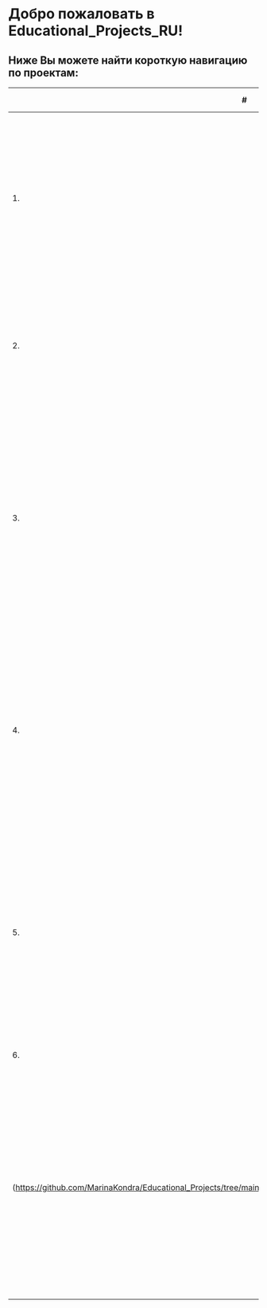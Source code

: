 # Добро пожаловать в Educational_Projects_RU!

## Ниже Вы можете найти короткую навигацию по проектам:



| #    | Наименование проекта                | Описание                                                     | Стек                                                         |
| ---- | ------------------------------------------------------------ | ------------------------------------------------------------ | ------------------------------------------------------------ |
| 1.   | [Определение закономерностей успешных компьютерных игр](https://github.com/MarinaKondra/Educational_Projects/tree/main/Patterns%20determining%20the%20success%20of%20video%20games) | В проекте выявлена закономерность, определяющая успешность игр и установлены параметры, влияющие на эту закономерность. Это поможет найти потенциально популярный продукт и планировать рекламные кампании. | pandas scipy matplotlib math plotly numpy seaborn |
| 2.   | [Анализ бизнес-показателей приложения](https://github.com/MarinaKondra/Educational_Projects/tree/main/Unit%20economics%20analysis%20for%20mobile%20app) | Проведен анализ данных от ProcrastinatePRO+. Рассчитаны различные метрики, использован когортный анализ: LTV, CAC, Retention rate, DAU, WAU, MAU и т.д. | pandas numpy math scipy seaborn matplotlib datetime       |
| 3.   | [Исследование рынка общепита в Москве для принятия решения об открытии нового заведения](https://github.com/MarinaKondra/Educational_Projects/tree/main/Market%20research%20on%20the%20restaurant%20industry%20in%20Moscow) | Подготовлено исследование рынка на основе открытых данных о заведениях общественного питания Москвы, визуализированы полученные данные (построены интерактивные карты). На основе данных выбрано место для открытия новой кофейни. В построении графиков я использованы библиотеки seaborn и plotly. | pandas matplotlib plotly folium numpy seaborn |
| 4.   | [Сегментация пользователей по потреблению в банке]([https://github.com/MarinaKondra/Projects_RU/blob/main/%D0%A1%D0%B5%D0%B3%D0%BC%D0%B5%D0%BD%D1%82%D0%B0%D1%86%D0%B8%D1%8F%20%D0%BF%D0%BE%D0%BB%D1%8C%D0%B7%D0%BE%D0%B2%D0%B0%D1%82%D0%B5%D0%BB%D0%B5%D0%B9%20%D0%BF%D0%BE%20%D0%BF%D0%BE%D1%82%D1%80%D0%B5%D0%B1%D0%BB%D0%B5%D0%BD%D0%B8%D1%8E%20%D0%B2%20%D0%B1%D0%B0%D0%BD%D0%BA%D0%B5/Segmentation%20of%20bank%20clients.ipynb](https://github.com/MarinaKondra/Educational_Projects/tree/main/Bank%20clients%20segmentation))| Изучены пользователи банка «Метанпром» и проведена их сегментация по количеству потребляемых продуктов. Выполнена предобработка и статистический анализ данных. Построены гистограммы и тепловые карты. Визуализирован дашборд и подготовлена презентация. | scipy tableau pandas numpy seaborn matplotlib |
| 5.   | [Анализ базы данных сервиса для чтения книг]([https://github.com/MarinaKondra/Projects_RU/tree/235d943876bf513915c4fd9d578da88d02a18523/%D0%90%D0%BD%D0%B0%D0%BB%D0%B8%D0%B7%20%D0%B1%D0%B0%D0%B7%D1%8B%20%D0%B4%D0%B0%D0%BD%D0%BD%D1%8B%D1%85%20%D1%81%D0%B5%D1%80%D0%B2%D0%B8%D1%81%D0%B0%20%D0%B4%D0%BB%D1%8F%20%D1%87%D1%82%D0%B5%D0%BD%D0%B8%D1%8F%20%D0%BA%D0%BD%D0%B8%D0%B3%20%D1%81%20%D0%B8%D1%81%D0%BF%D0%BE%D0%BB%D1%8C%D0%B7%D0%BE%D0%B2%D0%B0%D0%BD%D0%B8%D0%B5%D0%BC%20SQL](https://github.com/MarinaKondra/Educational_Projects/tree/main/Book%20online%20service%20analysis%20via%20SQL))| На основе данных сервиса для чтения книг по подписке проанализированы данные о книгах, издательствах, авторах, а также пользовательские обзоры книг для дальнейшей формулировки ценностного предложения для нового продукта. В проекте установлен доступ к базе данных и выполнены SQL-запросы. | SQL sqlalchemy pandas |
| 6.   | [Определение тарифа для телеком компании]
(https://github.com/MarinaKondra/Educational_Projects/tree/main/Analysis%20of%20the%20mobile%20tariffs%20usage) | Проведен предварительный анализ использования тарифов сотовой связи на выборке клиентов крупной российской телеком компании. Проанализировано поведение клиентов при использовании услуг. Проведена предобработка и анализ данных. Проверены статистические гипотезы на основе имеющихся данных. | pandas scipy matplotlib math plotly numpy seaborn |
